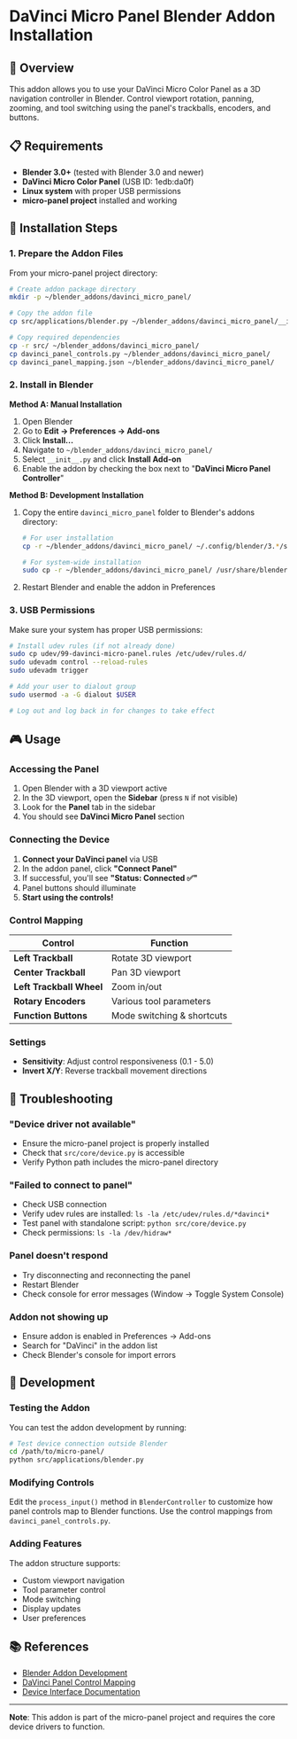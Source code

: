 # DaVinci Micro Panel Blender Addon Installation

## 🎯 Overview

This addon allows you to use your DaVinci Micro Color Panel as a 3D navigation controller in Blender. Control viewport rotation, panning, zooming, and tool switching using the panel's trackballs, encoders, and buttons.

## 📋 Requirements

- **Blender 3.0+** (tested with Blender 3.0 and newer)
- **DaVinci Micro Color Panel** (USB ID: 1edb:da0f)
- **Linux system** with proper USB permissions
- **micro-panel project** installed and working

## 🔧 Installation Steps

### 1. Prepare the Addon Files

From your micro-panel project directory:

```bash
# Create addon package directory
mkdir -p ~/blender_addons/davinci_micro_panel/

# Copy the addon file
cp src/applications/blender.py ~/blender_addons/davinci_micro_panel/__init__.py

# Copy required dependencies
cp -r src/ ~/blender_addons/davinci_micro_panel/
cp davinci_panel_controls.py ~/blender_addons/davinci_micro_panel/
cp davinci_panel_mapping.json ~/blender_addons/davinci_micro_panel/
```

### 2. Install in Blender

**Method A: Manual Installation**

1. Open Blender
2. Go to **Edit → Preferences → Add-ons**
3. Click **Install...**
4. Navigate to `~/blender_addons/davinci_micro_panel/`
5. Select `__init__.py` and click **Install Add-on**
6. Enable the addon by checking the box next to "**DaVinci Micro Panel Controller**"

**Method B: Development Installation**

1. Copy the entire `davinci_micro_panel` folder to Blender's addons directory:

   ```bash
   # For user installation
   cp -r ~/blender_addons/davinci_micro_panel/ ~/.config/blender/3.*/scripts/addons/

   # For system-wide installation
   sudo cp -r ~/blender_addons/davinci_micro_panel/ /usr/share/blender/3.*/scripts/addons/
   ```

2. Restart Blender and enable the addon in Preferences

### 3. USB Permissions

Make sure your system has proper USB permissions:

```bash
# Install udev rules (if not already done)
sudo cp udev/99-davinci-micro-panel.rules /etc/udev/rules.d/
sudo udevadm control --reload-rules
sudo udevadm trigger

# Add your user to dialout group
sudo usermod -a -G dialout $USER

# Log out and log back in for changes to take effect
```

## 🎮 Usage

### Accessing the Panel

1. Open Blender with a 3D viewport active
2. In the 3D viewport, open the **Sidebar** (press `N` if not visible)
3. Look for the **Panel** tab in the sidebar
4. You should see **DaVinci Micro Panel** section

### Connecting the Device

1. **Connect your DaVinci panel** via USB
2. In the addon panel, click **"Connect Panel"**
3. If successful, you'll see **"Status: Connected ✅"**
4. Panel buttons should illuminate
5. **Start using the controls!**

### Control Mapping

| Control                  | Function                   |
| ------------------------ | -------------------------- |
| **Left Trackball**       | Rotate 3D viewport         |
| **Center Trackball**     | Pan 3D viewport            |
| **Left Trackball Wheel** | Zoom in/out                |
| **Rotary Encoders**      | Various tool parameters    |
| **Function Buttons**     | Mode switching & shortcuts |

### Settings

- **Sensitivity**: Adjust control responsiveness (0.1 - 5.0)
- **Invert X/Y**: Reverse trackball movement directions

## 🐛 Troubleshooting

### "Device driver not available"

- Ensure the micro-panel project is properly installed
- Check that `src/core/device.py` is accessible
- Verify Python path includes the micro-panel directory

### "Failed to connect to panel"

- Check USB connection
- Verify udev rules are installed: `ls -la /etc/udev/rules.d/*davinci*`
- Test panel with standalone script: `python src/core/device.py`
- Check permissions: `ls -la /dev/hidraw*`

### Panel doesn't respond

- Try disconnecting and reconnecting the panel
- Restart Blender
- Check console for error messages (Window → Toggle System Console)

### Addon not showing up

- Ensure addon is enabled in Preferences → Add-ons
- Search for "DaVinci" in the addon list
- Check Blender's console for import errors

## 🔧 Development

### Testing the Addon

You can test the addon development by running:

```bash
# Test device connection outside Blender
cd /path/to/micro-panel/
python src/applications/blender.py
```

### Modifying Controls

Edit the `process_input()` method in `BlenderController` to customize how panel controls map to Blender functions. Use the control mappings from `davinci_panel_controls.py`.

### Adding Features

The addon structure supports:

- Custom viewport navigation
- Tool parameter control
- Mode switching
- Display updates
- User preferences

## 📚 References

- [Blender Addon Development](https://docs.blender.org/manual/en/latest/advanced/scripting/addon_tutorial.html)
- [DaVinci Panel Control Mapping](../../davinci_panel_controls.py)
- [Device Interface Documentation](../core/device.py)

---

**Note**: This addon is part of the micro-panel project and requires the core device drivers to function.
